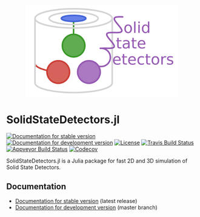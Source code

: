 <p align="center"> <img src="docs/src/assets/logo.svg" alt="SolidStateDetectors.jl" width="400"></ü> </div> 

# SolidStateDetectors.jl

[![Documentation for stable version](https://img.shields.io/badge/docs-stable-blue.svg)](https://JuliaPhysics.github.io/SolidStateDetectors.jl/stable)
[![Documentation for development version](https://img.shields.io/badge/docs-master-blue.svg)](https://JuliaPhysics.github.io/SolidStateDetectors.jl/master)
[![License](http://img.shields.io/badge/license-MIT-brightgreen.svg?style=flat)](LICENSE.md)
[![Travis Build Status](https://travis-ci.com/JuliaPhysics/SolidStateDetectors.jl.svg?branch=master)](https://travis-ci.com/JuliaPhysics/SolidStateDetectors.jl)
[![Appveyor Build Status](https://ci.appveyor.com/api/projects/status/github/JuliaPhysics/SolidStateDetectors.jl?branch=master&svg=true)](https://ci.appveyor.com/project/JuliaPhysics/SolidStateDetectors-jl)
[![Codecov](https://codecov.io/gh/JuliaPhysics/SolidStateDetectors.jl/branch/master/graph/badge.svg)](https://codecov.io/gh/JuliaPhysics/SolidStateDetectors.jl)

SolidStateDetectors.jl is a Julia package for fast 2D and 3D simulation of Solid State Detectors.

## Documentation

* [Documentation for stable version](https://JuliaPhysics.github.io/SolidStateDetectors.jl/stable) (latest release)
* [Documentation for development version](https://JuliaPhysics.github.io/SolidStateDetectors.jl/master) (master branch)